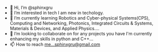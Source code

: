 - 👋 Hi, I’m @sphinxgru
- 👀 I’m interested in tech I am new in techology.
- 🌱 I’m currently learning Robotics and Cyber-physical Systems(CPS), Computing and Networking, Photonics, Integrated Circuits & Systems, Materials & Devices, 
      and Applied Physics....
- 💞️ I’m looking to collaborate on for any projects you have I'm currently enhancing my skills in python and C++...
- 📫 How to reach me...sphinxgru@gmail.com

<!---
sphinxgru/sphinxgru is a ✨ special ✨ repository because its `README.md` (this file) appears on your GitHub profile.
You can click the Preview link to take a look at your changes.
--->
